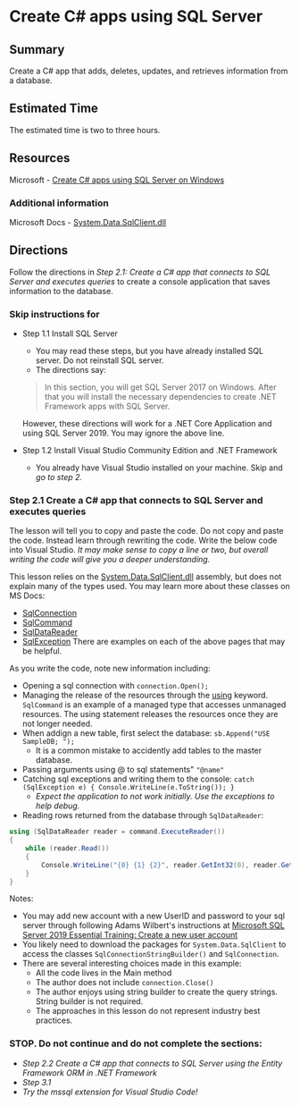 # Create C# apps using SQL Server

## Summary
Create a C# app that adds, deletes, updates, and retrieves information from a database.

## Estimated Time
The estimated time is two to three hours.

## Resources
Microsoft - [Create C# apps using SQL Server on Windows](https://www.microsoft.com/en-us/sql-server/developer-get-started/csharp/win)

### Additional information
Microsoft Docs - [System.Data.SqlClient.dll](https://docs.microsoft.com/en-us/dotnet/api/system.data.sqlclient.sqldatareader?view=dotnet-plat-ext-5.0)

## Directions
Follow the directions in *Step 2.1: Create a C# app that connects to SQL Server and executes queries* to create a console application that saves information to the database.

### Skip instructions for
- Step 1.1 Install SQL Server
  - You may read these steps, but you have already installed SQL server.  Do not reinstall SQL server.
  - The directions say: 
  >In this section, you will get SQL Server 2017 on Windows. After that you will install the necessary dependencies to create .NET Framework apps with SQL Server.
  
    However, these directions will work for a .NET Core Application and using SQL Server 2019.  You may ignore the above line.
- Step 1.2 Install Visual Studio Community Edition and .NET Framework
  - You already have Visual Studio installed on your machine.  Skip and *go to step 2.*

### Step 2.1 Create a C# app that connects to SQL Server and executes queries
The lesson will tell you to copy and paste the code.  Do not copy and paste the code.  Instead learn through rewriting the code.  Write the below code into Visual Studio. *It may make sense to copy a line or two, but overall writing the code will give you a deeper understanding.*

This lesson relies on the [System.Data.SqlClient.dll](https://docs.microsoft.com/en-us/dotnet/api/system.data.sqlclient.sqldatareader?view=dotnet-plat-ext-5.0) assembly, but does not explain many of the types used.  You may learn more about these classes on MS Docs:
- [SqlConnection](https://docs.microsoft.com/en-us/dotnet/api/system.data.sqlclient.sqlconnection?view=dotnet-plat-ext-5.0)
- [SqlCommand](https://docs.microsoft.com/en-us/dotnet/api/system.data.sqlclient.sqlcommand?view=dotnet-plat-ext-5.0)
- [SqlDataReader](https://docs.microsoft.com/en-us/dotnet/api/system.data.sqlclient.sqldatareader?view=dotnet-plat-ext-5.0)
- [SqlException](https://docs.microsoft.com/en-us/dotnet/api/system.data.sqlclient.sqlexception?view=dotnet-plat-ext-5.0)
There are examples on each of the above pages that may be helpful.

As you write the code, note new information including:
- Opening a sql connection with `connection.Open();`
- Managing the release of the resources through the [using](https://docs.microsoft.com/en-us/dotnet/csharp/language-reference/keywords/using-statement) keyword. `SqlCommand` is an example of a managed type that accesses unmanaged resources.  The using statement releases the resources once they are not longer needed.
- When addign a new table, first select the database: `sb.Append("USE SampleDB; ");`
  - It is a common mistake to accidently add tables to the master database.
- Passing arguments using  @ to sql statements"  `"@name"`
- Catching sql exceptions and writing them to the console: `catch (SqlException e) { Console.WriteLine(e.ToString()); }`
  - *Expect the application to not work initially.  Use the exceptions to help debug.*
- Reading rows returned from the database through `SqlDataReader`:
```csharp
using (SqlDataReader reader = command.ExecuteReader())
{
    while (reader.Read())
    {
        Console.WriteLine("{0} {1} {2}", reader.GetInt32(0), reader.GetString(1), reader.GetString(2));
    }
}
```

Notes:
- You may add new account with a new UserID and password to your sql server through following Adams Wilbert's instructions at [Microsoft SQL Server 2019 Essential Training: Create a new user account](https://www.linkedin.com/learning/microsoft-sql-server-2019-essential-training/create-a-new-user-account)
- You likely need to download the packages for `System.Data.SqlClient` to access the classes `SqlConnectionStringBuilder()` and `SqlConnection`.
- There are several interesting choices made in this example:
  - All the code lives in the Main method
  - The author does not include `connection.Close()`
  - The author enjoys using string builder to create the query strings.  String builder is not required. 
  - The approaches in this lesson do not represent industry best practices.  

### STOP. Do not continue and do not complete the sections: 
- *Step 2.2 Create a C# app that connects to SQL Server using the Entity Framework ORM in .NET Framework*
- *Step 3.1*
- *Try the mssql extension for Visual Studio Code!*